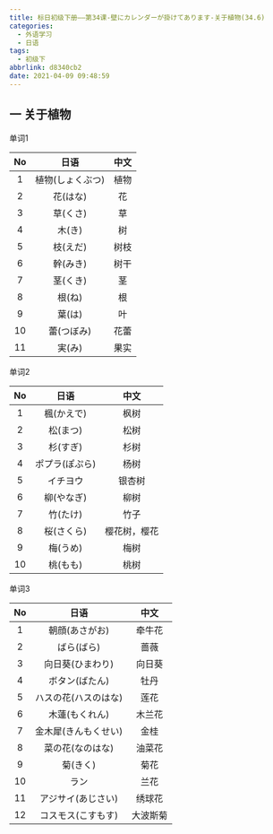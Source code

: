 ```yaml
---
title: 标日初级下册——第34课-壁にカレンダーが掛けてあります-关于植物(34.6)
categories:
  - 外语学习
  - 日语
tags:
  - 初级下
abbrlink: d8340cb2
date: 2021-04-09 09:48:59
---
```

## 一 关于植物

单词1

|  No  |       日语       | 中文 |
| :--: | :--------------: | :--: |
|  1   | 植物(しょくぶつ) | 植物 |
|  2   |     花(はな)     |  花  |
|  3   |     草(くさ)     |  草  |
|  4   |      木(き)      |  树  |
|  5   |     枝(えだ)     | 树枝 |
|  6   |     幹(みき)     | 树干 |
|  7   |     茎(くき)     |  茎  |
|  8   |      根(ね)      |  根  |
|  9   |      葉(は)      |  叶  |
|  10  |    蕾(つぼみ)    | 花蕾 |
|  11  |      実(み)      | 果实 |

<!--more-->

单词2

|  No  |      日语      |     中文     |
| :--: | :------------: | :----------: |
|  1   |   楓(かえで)   |     枫树     |
|  2   |    松(まつ)    |     松树     |
|  3   |    杉(すぎ)    |     杉树     |
|  4   | ポプラ(ぽぷら) |     杨树     |
|  5   |    イチヨウ    |    银杏树    |
|  6   |   柳(やなぎ)   |     柳树     |
|  7   |    竹(たけ)    |     竹子     |
|  8   |   桜(さくら)   | 樱花树，樱花 |
|  9   |    梅(うめ)    |     梅树     |
|  10  |    桃(もも)    |     桃树     |

单词3

|  No  |         日语         |   中文   |
| :--: | :------------------: | :------: |
|  1   |    朝顔(あさがお)    |  牵牛花  |
|  2   |      ばら(ばら)      |   蔷薇   |
|  3   |   向日葵(ひまわり)   |  向日葵  |
|  4   |    ボタン(ばたん)    |   牡丹   |
|  5   | ハスの花(ハスのはな) |   莲花   |
|  6   |    木蓮(もくれん)    |  木兰花  |
|  7   | 金木犀(きんもくせい) |   金桂   |
|  8   |   菜の花(なのはな)   |  油菜花  |
|  9   |       菊(きく)       |   菊花   |
|  10  |         ラン         |   兰花   |
|  11  |  アジサイ(あじさい)  |  绣球花  |
|  12  |  コスモス(こすもす)  | 大波斯菊 |

